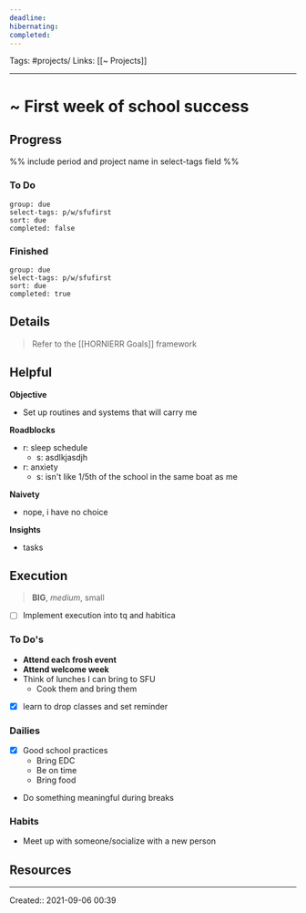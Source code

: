 ```yaml
---
deadline:
hibernating:
completed:
---
```

Tags: #projects/
Links: [[~ Projects]]
___
# ~ First week of school success
## Progress
%% include period and project name in select-tags field %%
### To Do
```tq
group: due
select-tags: p/w/sfufirst
sort: due
completed: false

```
### Finished
```tq
group: due
select-tags: p/w/sfufirst
sort: due
completed: true

```
## Details
> Refer to the [[HORNIERR Goals]] framework

**Helpful**
- 

**Objective**
- Set up routines and systems that will carry me

**Roadblocks**
- r: sleep schedule
	- s: asdlkjasdjh
- r: anxiety
	- s: isn't like 1/5th of the school in the same boat as me

**Naivety**
- nope, i have no choice

**Insights**
- tasks
## Execution
> **BIG**, *medium*, small

- [ ] Implement execution into tq and habitica
### To Do's
- **Attend each frosh event**
- **Attend welcome week**
- Think of lunches I can bring to SFU
	- Cook them and bring them
- [x] learn to drop classes and set reminder
### Dailies
- [x] Good school practices
	- Bring EDC
	- Be on time
	- Bring food
- Do something meaningful during breaks
### Habits
- Meet up with someone/socialize with a new person
## Resources

___
Created:: 2021-09-06 00:39

